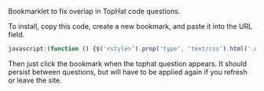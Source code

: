 Bookmarklet to fix overlap in TopHat code questions. 

To install, copy this code, create a new bookmark, and paste it into the URL field.

```js
javascript:(function () {$('<style>').prop('type', 'text/css').html('.question_description code {padding: 0;}').appendTo('head');}());
```

Then just click the bookmark when the tophat question appears. It should persist between questions,
but will have to be applied again if you refresh or leave the site.

